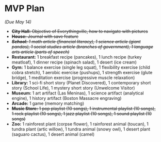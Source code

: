 # MVP Plan
*(Due May 14)*
- ~~**City Hall:** Objective of Everythingville, how to navigate with pictures~~
- ~~**House:** Journal with save feature~~
- _~~**School:** 1 math article (financial literacy), 1 science article (giant pandas), 1 social studies article (branches of government), 1 language arts article (parts of speech)~~_
- **Restaurant:** 1 breakfast recipe (pancakes), 1 lunch recipe (turkey meatloaf), 1 dinner recipe (spinach salad), 1 desert (ice cream)
- **Gym:** 1 balance exercise (single leg squat), 1 flexibility exercise (child cobra stretch), 1 aerobic exercise (pushups), 1 strength exercise (glute bridge), 1 meditation exercise (progressive muscle relaxation)
- **Library:** 1 sci-fi short story (Planet Discovered), 1 contemporary short story (School Life), 1 mystery short story (Unwelcome Visitor)
- **Museum:** 1 art artifact (Las Meninas), 1 science artifact (analytical engine), 1 history artifact (Boston Massacre engraving)
- **Arcade:** 1 game (memory matching)
- ~~**Music Store:** 1 pop playlist (10 songs), 1 instrumental playlist (10 songs), 1 rock playlist (10 songs), 1 jazz playlist (10 songs), 1 sound playlist (10 songs)~~
- **Zoo:** 1 rainforest plant (corpse flower), 1 rainforest animal (toucan), 1 tundra plant (artic willow), 1 tundra animal (snowy owl), 1 desert plant (saguaro cactus), 1 desert animal (camel)